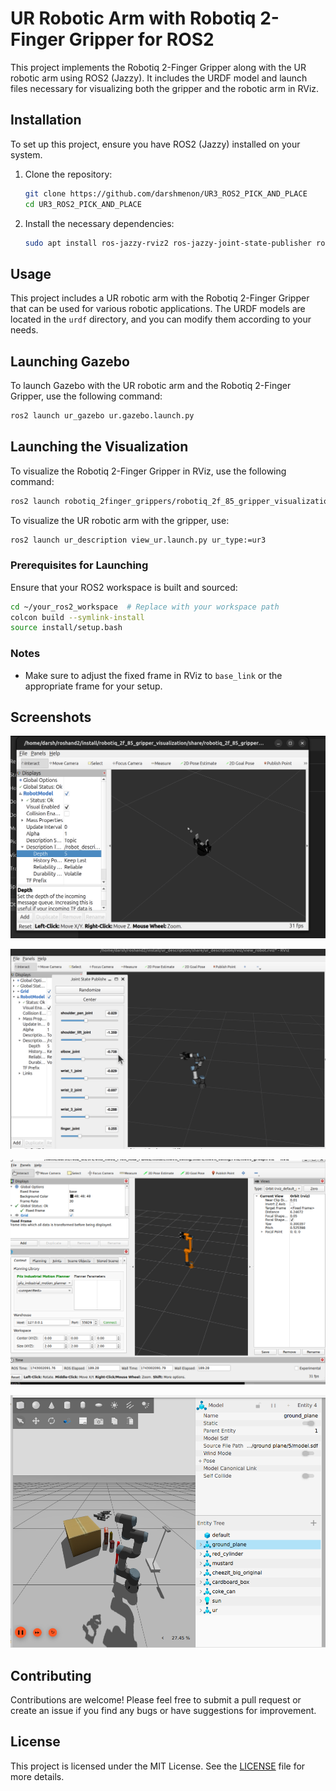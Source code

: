 # UR Robotic Arm with Robotiq 2-Finger Gripper for ROS2 

This project implements the Robotiq 2-Finger Gripper along with the UR robotic arm using ROS2 (Jazzy). It includes the URDF model and launch files necessary for visualizing both the gripper and the robotic arm in RViz.

## Installation

To set up this project, ensure you have ROS2 (Jazzy) installed on your system.

1. Clone the repository:
   ```bash
   git clone https://github.com/darshmenon/UR3_ROS2_PICK_AND_PLACE
   cd UR3_ROS2_PICK_AND_PLACE
   ```

2. Install the necessary dependencies:
   ```bash
   sudo apt install ros-jazzy-rviz2 ros-jazzy-joint-state-publisher ros-jazzy-robot-state-publisher
   ```

## Usage

This project includes a UR robotic arm with the Robotiq 2-Finger Gripper that can be used for various robotic applications. The URDF models are located in the `urdf` directory, and you can modify them according to your needs.

## Launching Gazebo

To launch Gazebo with the UR robotic arm and the Robotiq 2-Finger Gripper, use the following command:

```bash
ros2 launch ur_gazebo ur.gazebo.launch.py
```

## Launching the Visualization

To visualize the Robotiq 2-Finger Gripper in RViz, use the following command:

```bash
ros2 launch robotiq_2finger_grippers/robotiq_2f_85_gripper_visualization/launch/test_2f_85_model.launch.py
```

To visualize the UR robotic arm with the gripper, use:
```bash
ros2 launch ur_description view_ur.launch.py ur_type:=ur3
```

### Prerequisites for Launching
Ensure that your ROS2 workspace is built and sourced:
```bash
cd ~/your_ros2_workspace  # Replace with your workspace path
colcon build --symlink-install
source install/setup.bash
```

### Notes
- Make sure to adjust the fixed frame in RViz to `base_link` or the appropriate frame for your setup.

## Screenshots

![Robotiq 2-Finger Gripper Visualization](/images/gripper.png)

![UR Arm with Gripper](/images/arm_with_gripper.png)

![rviz](/images/rviz1.png)

![gazebo](/images/image.png)

## Contributing

Contributions are welcome! Please feel free to submit a pull request or create an issue if you find any bugs or have suggestions for improvement.

## License

This project is licensed under the MIT License. See the [LICENSE](LICENSE) file for more details.

